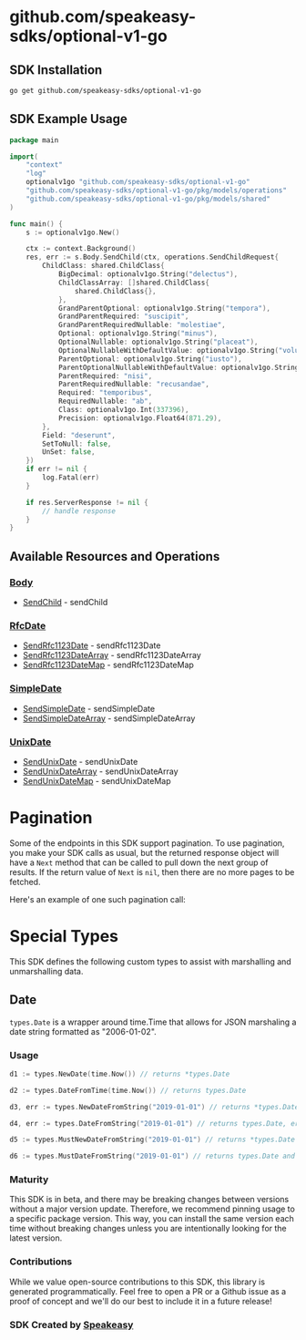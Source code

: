 # github.com/speakeasy-sdks/optional-v1-go

<!-- Start SDK Installation -->
## SDK Installation

```bash
go get github.com/speakeasy-sdks/optional-v1-go
```
<!-- End SDK Installation -->

## SDK Example Usage
<!-- Start SDK Example Usage -->
```go
package main

import(
	"context"
	"log"
	optionalv1go "github.com/speakeasy-sdks/optional-v1-go"
	"github.com/speakeasy-sdks/optional-v1-go/pkg/models/operations"
	"github.com/speakeasy-sdks/optional-v1-go/pkg/models/shared"
)

func main() {
    s := optionalv1go.New()

    ctx := context.Background()
    res, err := s.Body.SendChild(ctx, operations.SendChildRequest{
        ChildClass: shared.ChildClass{
            BigDecimal: optionalv1go.String("delectus"),
            ChildClassArray: []shared.ChildClass{
                shared.ChildClass{},
            },
            GrandParentOptional: optionalv1go.String("tempora"),
            GrandParentRequired: "suscipit",
            GrandParentRequiredNullable: "molestiae",
            Optional: optionalv1go.String("minus"),
            OptionalNullable: optionalv1go.String("placeat"),
            OptionalNullableWithDefaultValue: optionalv1go.String("voluptatum"),
            ParentOptional: optionalv1go.String("iusto"),
            ParentOptionalNullableWithDefaultValue: optionalv1go.String("excepturi"),
            ParentRequired: "nisi",
            ParentRequiredNullable: "recusandae",
            Required: "temporibus",
            RequiredNullable: "ab",
            Class: optionalv1go.Int(337396),
            Precision: optionalv1go.Float64(871.29),
        },
        Field: "deserunt",
        SetToNull: false,
        UnSet: false,
    })
    if err != nil {
        log.Fatal(err)
    }

    if res.ServerResponse != nil {
        // handle response
    }
}
```
<!-- End SDK Example Usage -->

<!-- Start SDK Available Operations -->
## Available Resources and Operations


### [Body](docs/sdks/body/README.md)

* [SendChild](docs/sdks/body/README.md#sendchild) - sendChild

### [RfcDate](docs/sdks/rfcdate/README.md)

* [SendRfc1123Date](docs/sdks/rfcdate/README.md#sendrfc1123date) - sendRfc1123Date
* [SendRfc1123DateArray](docs/sdks/rfcdate/README.md#sendrfc1123datearray) - sendRfc1123DateArray
* [SendRfc1123DateMap](docs/sdks/rfcdate/README.md#sendrfc1123datemap) - sendRfc1123DateMap

### [SimpleDate](docs/sdks/simpledate/README.md)

* [SendSimpleDate](docs/sdks/simpledate/README.md#sendsimpledate) - sendSimpleDate
* [SendSimpleDateArray](docs/sdks/simpledate/README.md#sendsimpledatearray) - sendSimpleDateArray

### [UnixDate](docs/sdks/unixdate/README.md)

* [SendUnixDate](docs/sdks/unixdate/README.md#sendunixdate) - sendUnixDate
* [SendUnixDateArray](docs/sdks/unixdate/README.md#sendunixdatearray) - sendUnixDateArray
* [SendUnixDateMap](docs/sdks/unixdate/README.md#sendunixdatemap) - sendUnixDateMap
<!-- End SDK Available Operations -->



<!-- Start Dev Containers -->



<!-- End Dev Containers -->



<!-- Start Pagination -->
# Pagination

Some of the endpoints in this SDK support pagination. To use pagination, you make your SDK calls as usual, but the
returned response object will have a `Next` method that can be called to pull down the next group of results. If the
return value of `Next` is `nil`, then there are no more pages to be fetched.

Here's an example of one such pagination call:


<!-- End Pagination -->



<!-- Start Go Types -->
# Special Types

This SDK defines the following custom types to assist with marshalling and unmarshalling data.

## Date

`types.Date` is a wrapper around time.Time that allows for JSON marshaling a date string formatted as "2006-01-02".

### Usage

```go
d1 := types.NewDate(time.Now()) // returns *types.Date

d2 := types.DateFromTime(time.Now()) // returns types.Date

d3, err := types.NewDateFromString("2019-01-01") // returns *types.Date, error

d4, err := types.DateFromString("2019-01-01") // returns types.Date, error

d5 := types.MustNewDateFromString("2019-01-01") // returns *types.Date and panics on error

d6 := types.MustDateFromString("2019-01-01") // returns types.Date and panics on error
```
<!-- End Go Types -->

<!-- Placeholder for Future Speakeasy SDK Sections -->



### Maturity

This SDK is in beta, and there may be breaking changes between versions without a major version update. Therefore, we recommend pinning usage
to a specific package version. This way, you can install the same version each time without breaking changes unless you are intentionally
looking for the latest version.

### Contributions

While we value open-source contributions to this SDK, this library is generated programmatically.
Feel free to open a PR or a Github issue as a proof of concept and we'll do our best to include it in a future release!

### SDK Created by [Speakeasy](https://docs.speakeasyapi.dev/docs/using-speakeasy/client-sdks)
